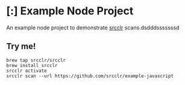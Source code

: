 # [:] Example Node Project

An example node project to demonstrate [srcclr](https://www.srcclr.com) scans.dsdddsssssssd

## Try me!

```
brew tap srcclr/srcclr
brew install srcclr
srcclr activate
srcclr scan --url https://github.com/srcclr/example-javascript
```
